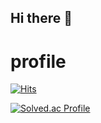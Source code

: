 ## Hi there 👋
# profile
[![Hits](https://hits.seeyoufarm.com/api/count/incr/badge.svg?url=https%3A%2F%2Fgithub.com%2Fgunwoo99&count_bg=%2360B4F9&title_bg=%23E00460&icon=&icon_color=%23E7E7E7&title=hits&edge_flat=true)](https://hits.seeyoufarm.com)

[![Solved.ac Profile](http://mazassumnida.wtf/api/v2/generate_badge?boj=geonsi9)](https://solved.ac/geonsi9/)

<!--
**gunwoo99/gunwoo99** is a ✨ _special_ ✨ repository because its `README.md` (this file) appears on your GitHub profile.

Here are some ideas to get you started:

- 🔭 I’m currently working on ...
- 🌱 I’m currently learning ...
- 👯 I’m looking to collaborate on ...
- 🤔 I’m looking for help with ...
- 💬 Ask me about ...
- 📫 How to reach me: ...
- 😄 Pronouns: ...
- ⚡ Fun fact: ...
-->
